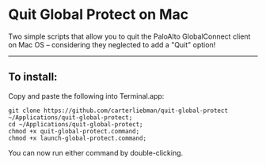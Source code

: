 # Quit Global Protect on Mac

Two simple scripts that allow you to quit the PaloAlto GlobalConnect client on Mac OS – considering they neglected to add a "Quit" option!



***


## To install:

Copy and paste the following into Terminal.app:

    git clone https://github.com/carterliebman/quit-global-protect ~/Applications/quit-global-protect;
    cd ~/Applications/quit-global-protect;
    chmod +x quit-global-protect.command;
    chmod +x launch-global-protect.command;

    
You can now run either command by double-clicking.